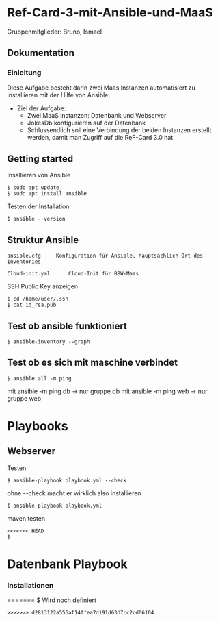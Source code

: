 # Ref-Card-3-mit-Ansible-und-MaaS
Gruppenmitglieder: Bruno, Ismael
## Dokumentation
### Einleitung
Diese Aufgabe besteht darin zwei Maas Instanzen automatisiert zu installieren mit der Hilfe von Ansible. 
- Ziel der Aufgabe:
  -  Zwei MaaS instanzen: Datenbank und Webserver
  -  JokesDb konfigurieren auf der Datenbank
  -  Schlussendlich soll eine Verbindung der beiden Instanzen erstellt werden, damit man Zugriff auf die ReF-Card 3.0 hat


## Getting started

Insallieren von Ansible
```
$ sudo apt update
$ sudo apt install ansible
```

Testen der Installation
```
$ ansible --version
```

## Struktur Ansible

```
ansible.cfg     Konfiguration für Ansible, hauptsächlich Ort des Inventories

Cloud-init.yml      Cloud-Init für BBW-Maas
```
SSH Public Key anzeigen
```
$ cd /home/user/.ssh
$ cat id_rsa.pub
```
## Test ob ansible funktioniert
```
$ ansible-inventory --graph
```
## Test ob es sich mit maschine verbindet
```
$ ansible all -m ping
```
mit ansible -m ping db -> nur gruppe db
mit ansible -m ping web -> nur gruppe web

# Playbooks 

## Webserver

Testen:
```
$ ansible-playbook playbook.yml --check
```
ohne --check macht er wirklich also installieren
```
$ ansible-playbook playbook.yml
```

maven testen
```
<<<<<<< HEAD
$   
```

# Datenbank Playbook
### Installationen
=======
$ Wird noch definiert
```
>>>>>>> d2813122a556af14ffea7d191d63d7cc2cd06104
